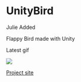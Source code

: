 UnityBird
=========

Julie Added

Flappy Bird made with Unity

Latest gif

<img src="https://cloud.githubusercontent.com/assets/1802419/11369959/4e392028-92fc-11e5-9f1c-92b731b52814.gif">

<a href="https://github.com/crosslife/UnityBird">Project site</a>
